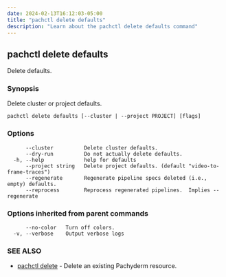 ```yaml
---
date: 2024-02-13T16:12:03-05:00
title: "pachctl delete defaults"
description: "Learn about the pachctl delete defaults command"
---
```


## pachctl delete defaults

Delete defaults.

### Synopsis

Delete cluster or project defaults.

```
pachctl delete defaults [--cluster | --project PROJECT] [flags]
```

### Options

```
      --cluster          Delete cluster defaults.
      --dry-run          Do not actually delete defaults.
  -h, --help             help for defaults
      --project string   Delete project defaults. (default "video-to-frame-traces")
      --regenerate       Regenerate pipeline specs deleted (i.e., empty) defaults.
      --reprocess        Reprocess regenerated pipelines.  Implies --regenerate
```

### Options inherited from parent commands

```
      --no-color   Turn off colors.
  -v, --verbose    Output verbose logs
```

### SEE ALSO

* [pachctl delete](../pachctl_delete)	 - Delete an existing Pachyderm resource.


